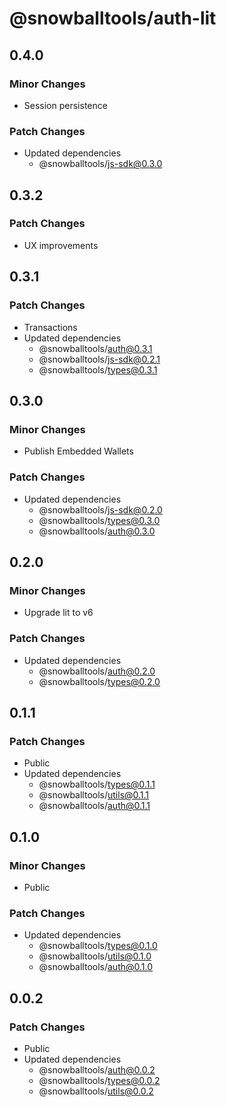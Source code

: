 # @snowballtools/auth-lit

## 0.4.0

### Minor Changes

- Session persistence

### Patch Changes

- Updated dependencies
  - @snowballtools/js-sdk@0.3.0

## 0.3.2

### Patch Changes

- UX improvements

## 0.3.1

### Patch Changes

- Transactions
- Updated dependencies
  - @snowballtools/auth@0.3.1
  - @snowballtools/js-sdk@0.2.1
  - @snowballtools/types@0.3.1

## 0.3.0

### Minor Changes

- Publish Embedded Wallets

### Patch Changes

- Updated dependencies
  - @snowballtools/js-sdk@0.2.0
  - @snowballtools/types@0.3.0
  - @snowballtools/auth@0.3.0

## 0.2.0

### Minor Changes

- Upgrade lit to v6

### Patch Changes

- Updated dependencies
  - @snowballtools/auth@0.2.0
  - @snowballtools/types@0.2.0

## 0.1.1

### Patch Changes

- Public
- Updated dependencies
  - @snowballtools/types@0.1.1
  - @snowballtools/utils@0.1.1
  - @snowballtools/auth@0.1.1

## 0.1.0

### Minor Changes

- Public

### Patch Changes

- Updated dependencies
  - @snowballtools/types@0.1.0
  - @snowballtools/utils@0.1.0
  - @snowballtools/auth@0.1.0

## 0.0.2

### Patch Changes

- Public
- Updated dependencies
  - @snowballtools/auth@0.0.2
  - @snowballtools/types@0.0.2
  - @snowballtools/utils@0.0.2
